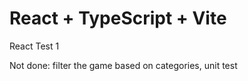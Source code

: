 # React + TypeScript + Vite

React Test 1

Not done:
filter the game based on categories,
unit test
